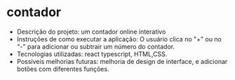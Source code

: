 # contador

* Descrição do projeto:
    um contador online interativo
* Instruções de como executar a aplicação:
    O usuário clica no "+" ou no "-" para adicionar ou subtrair um número do contador.
* Tecnologias utilizadas:
    react typescript, HTML,CSS.
* Possíveis melhorias futuras:
    melhoria de design de interface, e adicionar botões com diferentes funções.
